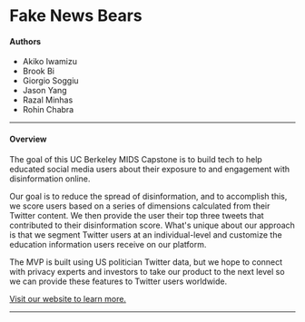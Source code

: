 # Fake News Bears

#### Authors
* Akiko Iwamizu
* Brook Bi
* Giorgio Soggiu
* Jason Yang
* Razal Minhas
* Rohin Chabra

---

#### Overview

The goal of this UC Berkeley MIDS Capstone is to build tech to help educated social media users about their exposure to and engagement with disinformation online.

Our goal is to reduce the spread of disinformation, and to accomplish this, we score users based on a series of dimensions calculated from their Twitter content. We then provide the user their top three tweets that contributed to their disinformation score. What's unique about our approach is that we segment Twitter users at an individual-level and customize the education information users receive on our platform.

The MVP is built using US politician Twitter data, but we hope to connect with privacy experts and investors to take our product to the next level so we can provide these features to Twitter users worldwide.

[Visit our website to learn more.](https://www.fakenewsbears.org/)

---
